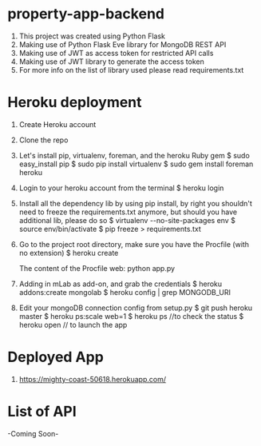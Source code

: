# property-app-backend

1. This project was created using Python Flask
2. Making use of Python Flask Eve library for MongoDB REST API
3. Making use of JWT as access token for restricted API calls
4. Making use of JWT library to generate the access token
5. For more info on the list of library used please read requirements.txt

# Heroku deployment
1. Create Heroku account
2. Clone the repo
3. Let's install pip, virtualenv, foreman, and the heroku Ruby gem
    $ sudo easy_install pip
    $ sudo pip install virtualenv
    $ sudo gem install foreman heroku
4. Login to your heroku account from the terminal
    $ heroku login
5. Install all the dependency lib by using pip install, by right you shouldn't need to freeze the requirements.txt anymore, but should you have additional lib, please do so
    $ virtualenv --no-site-packages env
    $ source env/bin/activate
    $ pip freeze > requirements.txt
6. Go to the project root directory, make sure you have the Procfile (with no extension)
    $ heroku create
    
    The content of the Procfile
    web: python app.py
7. Adding in mLab as add-on, and grab the credentials
    $ heroku addons:create mongolab
    $ heroku config | grep MONGODB_URI
8. Edit your mongoDB connection config from setup.py
    $ git push heroku master
    $ heroku ps:scale web=1
    $ heroku ps //to check the status
    $ heroku open // to launch the app

# Deployed App
1. https://mighty-coast-50618.herokuapp.com/

# List of API
-Coming Soon-
